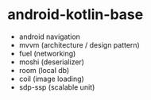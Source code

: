 # android-kotlin-base

-  android navigation
-  mvvm (architecture / design pattern)
-  fuel (networking)
-  moshi (deserializer)
-  room (local db)
-  coil (image loading)
-  sdp-ssp (scalable unit)
